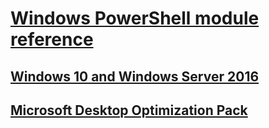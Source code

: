 # [Windows PowerShell module reference](index.md)
## [Windows 10 and Windows Server 2016](windows/index.md)
## [Microsoft Desktop Optimization Pack](mdop/index.md)
